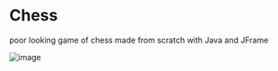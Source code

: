 # Chess
poor looking game of chess made from scratch with Java and JFrame

![image](https://user-images.githubusercontent.com/90526269/204575190-9a2beee7-5ba9-4237-a0dc-f1d015568090.png)
